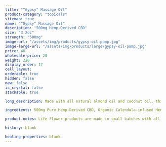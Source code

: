 ```yaml
---
title: "“Gypsy” Massage Oil"
product-category: "topicals"
sitemap: true
name: "“Gypsy” Massage Oil"
description: "500mg Hemp-Derived CBD"
size: "3.2oz"
strength: "500mg"
image-url: "/assets/img/products/gypsy-oil-pump.jpg"
image-large-url: "/assets/img/products/large/gypsy-oil-pump.jpg"
price: 40
wholesale-price: 20
weight: 220
display_order: 17
cell_layout:
orderable: true
hidden: false
new: false
is_crystal: false
stackable: true

long_description: Made with all natural almond oil and coconut oil, this massage oil is scented with all natural aphrodisiacs to soothe and seduce the mind and spirit. This oil is perfect to use in both the bath and afterwards as a massage oil / moisturizer. Loaded with Vitamin E and all organic plant extracts to ensure complete relaxation and relief. Infused with jasmine buds, rose buds, lavender sprigs and chamomile buds. Includes a charged rose quartz.

ingredients: 500mg Pure Hemp-Derived CBD, Organic Calendula-infused Hemp Oil, Safflower Oil, Arnica Oil, Elderberry Extract, Sweet Almond Oil, Organic Herbs, Aphrodisiacal Blend of Therapeutic-grade Essential Oils, Sunflower Lecithin, Cleansed & Charged Rose Quartz.

product-notes: Life Flower products are made in small batches with all-natural and boutique ingredients. Orders are processed and shipped in 7-10 days.

history: blank

healing-properties: blank
---
```

